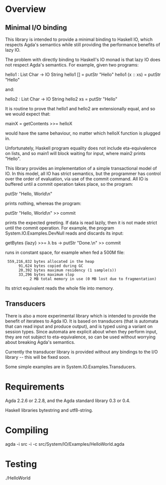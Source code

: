 Overview
========

Minimal I/O binding
-------------------

This library is intended to provide a minimal binding to Haskell IO,
which respects Agda's semantics while still providing the performance
benefits of lazy IO.

The problem with directly binding to Haskell's IO monad is that lazy
IO does not respect Agda's semantics.  For example, given two
programs:

  hello1 : List Char -> IO String
  hello1 [] = putStr "Hello"
  hello1 (x :: xs) = putStr "Hello"

and:

  hello2 : List Char -> IO String
  hello2 xs = putStr "Hello"

It is routine to prove that hello1 and hello2 are extensionally equal,
and so we would expect that:

  mainX = getContents >>= helloX

would have the same behaviour, no matter which helloX function is
plugged in.

Unfortunately, Haskell program equality does not include
eta-equivalence on lists, and so main1 will block waiting for input,
where main2 prints "Hello".

This library provides an implementation of a simple transactional model
of IO.  In this model, all IO has strict semantics, but the programmer
has control over the order of evaluation, via use of the commit command.
All IO is buffered until a commit operation takes place, so the program:

  putStr "Hello, World\n"

prints nothing, whereas the program:

  putStr "Hello, World\n" >> commit

prints the expected greeting.  If data is read lazily, then it is not
made strict until the commit operation.  For example, the program
System.IO.Examples.DevNull reads and discards its input:

  getBytes {lazy} >>= λ bs →
  putStr "Done.\n" >>
  commit

runs in constant space, for example when fed a 500M file:

     559,216,832 bytes allocated in the heap
          91,624 bytes copied during GC
          20,392 bytes maximum residency (1 sample(s))
          33,296 bytes maximum slop
               2 MB total memory in use (0 MB lost due to fragmentation)

Its strict equivalent reads the whole file into memory.

Transducers
-----------

There is also a more experimental library which is intended to provide
the benefit of iteratees to Agda IO.  It is based on transducers
(that is automata that can read input and produce output), and is
typed using a variant on session types.  Since automata are explicit
about when they perform input, they are not subject to eta-equivalence,
so can be used without worrying about breaking Agda's semantics.

Currently the transducer library is provided without any bindings
to the I/O library -- this will be fixed soon.

Some simple examples are in System.IO.Examples.Transducers.

Requirements
============

Agda 2.2.6 or 2.2.8, and the Agda standard library 0.3 or 0.4.

Haskell libraries bytestring and utf8-string.

Compiling
=========

agda -i src -i <agda-stdlib-src> -c src/System/IO/Examples/HelloWorld.agda

Testing
=======

./HelloWorld
